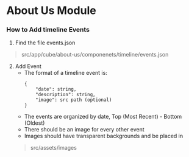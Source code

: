 # About Us Module

### How to Add timeline Events

1. Find the file events.json 
> src/app/cube/about-us/componenets/timeline/events.json

2. Add Event
    - The format of a timeline event is:
        ```
        {
            "date": string,
            "description": string,
            "image": src path (optional)
        }
        ```
    - The events are organized by date, Top (Most Recent) - Bottom (Oldest)
    - There should be an image for every other event
    - Images should have transparent backgrounds and be placed in
    > src/assets/images

